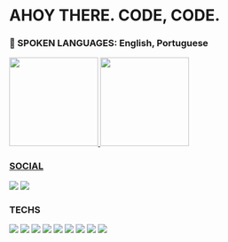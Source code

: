 # AHOY THERE. CODE, CODE.

### 💬 SPOKEN LANGUAGES: English, Portuguese

<div>
  <a href="https://github.com/victorkolis">
  <img height="160em" src="https://github-readme-stats.vercel.app/api?username=victorkolis&show_icons=true&theme=monokai&include_all_commits=true&count_private=true"/>
  <img height="160em" src="https://github-readme-stats.vercel.app/api/top-langs/?username=victorkolis&layout=compact&langs_count=7&theme=monokai"/>
</div>
<!-- <div> 
  <img align="center" src="https://icongr.am/devicon/linux-original.svg?size=128&color=currentColorr" height="30" width="40" alt="tux"/>
  <img align="center" src="https://icongr.am/devicon/gitlab-original.svg?size=128&color=currentColor" height="30" width="40" alt="gitlab"/>
  <img align="center" src="https://icongr.am/devicon/python-original.svg?size=128&color=currentColor" height="30" width="40" alt="python"/>
  <img align="center" src="https://icongr.am/devicon/pycharm-original.svg?size=128&color=currentColor" height="30" width="40" alt="pycharm"/>
  <img align="center" src="https://icongr.am/devicon/c-original.svg?size=128&color=currentColor" height="30" width="40" alt="C"/>
  <img align="center" src="https://icongr.am/devicon/wordpress-plain.svg?size=128&color=currentColor" height="30" width="40" alt="wordpress"/>
  <img align="center" src="https://icongr.am/devicon/html5-original.svg?size=128&color=currentColor" height="30" width="40" alt="html"/>
  <img align="center" src="https://icongr.am/devicon/css3-original.svg?size=128&color=currentColor" height="30" width="40" alt="css"/>
</div> -->


  ### SOCIAL
<div>
  <a href = "mailto:victorkolis@protonmail.com"><img src="https://img.shields.io/badge/ProtonMail-8B89CC?style=for-the-badge&logo=protonmail&logoColor=white" target="_blank"></a>
  <a href="https://www.linkedin.com/in/victorkolis/" target="_blank"><img src="https://img.shields.io/badge/-LinkedIn-%230077B5?style=for-the-badge&logo=linkedin&logoColor=white" target="_blank"></a>
</div>
  
  ### TECHS
<div>
  <a href="https://github.com/victorkolis" target="_blank"><img src="https://img.shields.io/badge/Linux-FCC624?style=for-the-badge&logo=linux&logoColor=black" target="_blank"></a>
  <a href="https://github.com/victorkolis" target="_blank"><img src="https://img.shields.io/badge/pycharm-143?style=for-the-badge&logo=pycharm&logoColor=black&color=black&labelColor=green" target="_blank"></a>
  <a href="https://github.com/victorkolis" target="_blank"><img src="https://img.shields.io/badge/manjaro-35BF5C?style=for-the-badge&logo=manjaro&logoColor=white" target="_blank"></a>
  <a href="https://github.com/victorkolis" target="_blank"><img src="https://img.shields.io/badge/mac%20os-000000?style=for-the-badge&logo=apple&logoColor=white" target="_blank"></a>
  <a href="https://github.com/victorkolis" target="_blank"><img src="https://img.shields.io/badge/Ubuntu-E95420?style=for-the-badge&logo=ubuntu&logoColor=white" target="_blank"></a>
  <a href="https://github.com/victorkolis" target="_blank"><img src="https://img.shields.io/badge/Tor_Browser-7D4698?style=for-the-badge&logo=Tor-Browser&logoColor=white" target="_blank"></a>
  <a href="https://github.com/victorkolis" target="_blank"><img src="https://img.shields.io/badge/Firefox_Browser-FF7139?style=for-the-badge&logo=Firefox-Browser&logoColor=white" target="_blank"></a>
  <a href="https://github.com/victorkolis" target="_blank"><img src="https://img.shields.io/badge/fastapi-109989?style=for-the-badge&logo=FASTAPI&logoColor=white" target="_blank"></a>
  <a href="https://github.com/victorkolis" target="_blank"><img src="https://img.shields.io/badge/IntelliJIDEA-000000.svg?style=for-the-badge&logo=intellij-idea&logoColor=white" target="_blank"></a>
</div>

<!--
**victorkolis/victorkolis** is a ✨ _special_ ✨ repository because its `README.md` (this file) appears on your GitHub profile.

Here are some ideas to get you started:

- 🔭 I’m currently working on ...
- 🌱 I’m currently learning ...
- 👯 I’m looking to collaborate on ...
- 🤔 I’m looking for help with ...
- 💬 Ask me about ...
- 📫 How to reach me: ...
- 😄 Pronouns: ...
- ⚡ Fun fact: ...
-->
